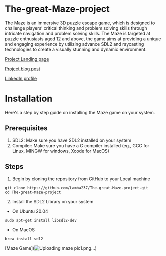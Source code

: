 # The-great-Maze-project
 The Maze is an immersive 3D puzzle escape game, which is designed to challenge players’ critical thinking and
 problem solving skills through intricate navigation and problem solving skills.
 The Maze is targeted at puzzle enthusiasts aged 12 and above, the game aims at providing a unique and
 engaging experience by utilizing advance SDL2 and raycasting technologies to create a visually stunning and dynamic environment.

[Project Landing page](https://simontanyi2004.wixsite.com/escaping-the-maze)

[Project blog post](https://medium.com/@simontanyi2004/the-maze-game-alx-se-portfolio-project-4fa5f93f9480)

[LinkedIn profile](https://www.linkedin.com/in/simon-tanyi-05a2a8258/)

# Installation

Here's a step by step guide on installing the Maze game on your system.

## Prerequisites
1) SDL2: Make sure you have SDL2 installed on your system
2) Compiler: Make sure you have a C compiler installed (eg., GCC for Linux, MINGW for windows, Xcode for MacOS)

## Steps
1) Begin by cloning the repository from GitHub to your Local machine
```
git clone https://github.com/Lamba237/The-great-Maze-project.git
cd The-great-Maze-project
```

2) Install the SDL2 Library on your system
* On Ubuntu 20.04
```
sudo apt-get install libsdl2-dev
```
* On MacOS
```
brew install sdl2
```
[Maze Game](![Uploading maze pic1.png…]())
